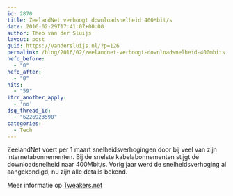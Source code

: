 ```yaml
---
id: 2870
title: ZeelandNet verhoogt downloadsnelheid 400Mbit/s
date: 2016-02-29T17:41:07+00:00
author: Theo van der Sluijs
layout: post
guid: https://vandersluijs.nl/?p=126
permalink: /blog/2016/02/zeelandnet-verhoogt-downloadsnelheid-400mbits.html
hefo_before:
  - "0"
hefo_after:
  - "0"
hits:
  - "59"
itrr_another_apply:
  - 'no'
dsq_thread_id:
  - "6226923590"
categories:
  - Tech
---
```

ZeelandNet voert per 1 maart snelheidsverhogingen door bij veel van zijn internetabonnementen. Bij de snelste kabelabonnementen stijgt de downloadsnelheid naar 400Mbit/s. Vorig jaar werd de snelheidsverhoging al aangekondigd, nu zijn alle details bekend.

<!--more-->

Meer informatie op <a href="http://tweakers.net/nieuws/108793/zeelandnet-verhoogt-downloadsnelheid-van-kabelinternet-naar-400mbit-s.html" target="_blank">Tweakers.net</a>